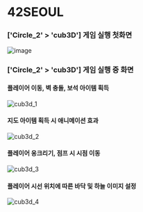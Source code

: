 # 42SEOUL

### ['Circle_2' > 'cub3D'] 게임 실행 첫화면
![image](https://user-images.githubusercontent.com/76440511/163714350-7b0b93e5-7767-44a9-a611-3e0353e02db6.png)
<br>

### ['Circle_2' > 'cub3D'] 게임 실행 중 화면

#### 플레이어 이동, 벽 충돌, 보석 아이템 획득

![cub3d_1](https://user-images.githubusercontent.com/76440511/164905338-b4852699-e687-4ada-8c91-4051ca389f19.gif)
<br>

#### 지도 아이템 획득 시 애니메이션 효과

![cub3d_2](https://user-images.githubusercontent.com/76440511/164905665-ac9fdf7f-1106-4932-b65e-817e0df381db.gif)
<br>

#### 플레이어 웅크리기, 점프 시 시점 이동

![cub3d_3](https://user-images.githubusercontent.com/76440511/164905946-e1e6ce18-77f3-497d-b50e-210f2a255f1c.gif)
<br>

#### 플레이어 시선 위치에 따른 바닥 및 하늘 이미지 설정

![cub3d_4](https://user-images.githubusercontent.com/76440511/164906091-abbaa03f-3233-4e00-963c-1880b4417883.gif)
